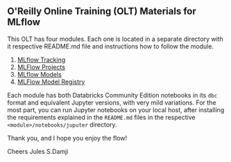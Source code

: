 ## O'Reilly Online Training (OLT) Materials for MLflow

This OLT has four modules. Each one is located in a separate directory with 
it respective README.md file and instructions how to follow the module.

1. [MLflow Tracking](tracking/README.md)
2. [MLFlow Projects](projects/README.md)
3. [MLflow Models](models/README.md)
4. [MLFlow Model Registry](model_registery/README.md)

Each module has both Databricks Community Edition notebooks in its `dbc` format and equivalent 
Jupyter versions, with very mild variations. For the most part, you can run Jupyter 
notebooks on your local host, after installing the requirements explained in the 
`README.md` files in the respective `<module>/notebooks/juputer` directory.

Thank you, and I hope you enjoy the flow!

Cheers
Jules S.Damji


